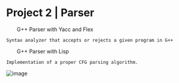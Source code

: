 # Project 2 | Parser

&emsp;&emsp;G++ Parser with Yacc and Flex
  
    Syntax analyzer that accepts or rejects a given program in G++


&emsp;&emsp;G++ Parser with Lisp

    Implementation of a proper CFG parsing algorithm.
    
![image](https://user-images.githubusercontent.com/76924597/154798413-12dc5527-d012-4a9a-b09c-ec5715c829b4.png)
